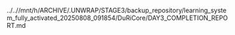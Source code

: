 ../..//mnt/h/ARCHIVE/.UNWRAP/STAGE3/backup_repository/learning_system_fully_activated_20250808_091854/DuRiCore/DAY3_COMPLETION_REPORT.md